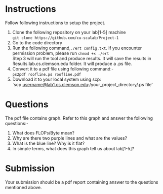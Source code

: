 # Instructions

Follow following instructions to setup the project.

1. Clone the following repository on your lab[1-5] machine\
   `git clone https://github.com/cu-scalab/Project-1`
2. Go to the code directory
3. Run the following command,`./ert config.txt`. If you encounter permission problem, please run `chmod +x ./ert`\
  Step 3 will run the tool and produce results. It will save the results in Results.lab.cs.clemson.edu folder. It will produce a .ps file. 
4. Convert it to a pdf file using following command:-\
 `ps2pdf roofline.ps roofline.pdf`
5. Download it to your local system using scp:\
   'scp username@lab1.cs.clemson.edu:/your_project_directory/.ps file'
   
# Questions

The pdf file contains graph. Refer to this graph and answer the following questions:-

1. What does FLOPs/Byte mean?
2. Why are there two purple lines and what are the values?
3. What is the blue line? Why is it flat?
4. In simple terms, what does this graph tell us about lab[1-5]?

# Submission
 Your submission should be a pdf report containing answer to the questions mentioned above.
